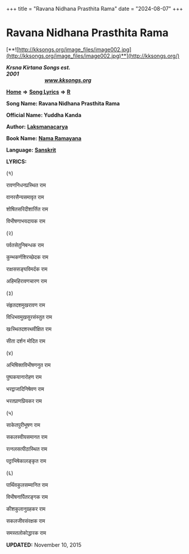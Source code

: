 +++
title = "Ravana Nidhana Prasthita Rama"
date = "2024-08-07"
+++

# Ravana Nidhana Prasthita Rama
[**![http://kksongs.org/image_files/image002.jpg](http://kksongs.org/image_files/image002.jpg)**](http://kksongs.org/)

**_Krsna Kirtana Songs est. 2001_**                                                                                                                                                 **_www.kksongs.org_**

[**Home**](http://kksongs.org/) **⇒** [**Song Lyrics**](http://kksongs.org/lyrics.html) **⇒** [**R**](http://kksongs.org/songs/song_r.html)

**Song Name: Ravana Nidhana Prasthita Rama**

**Official Name: Yuddha Kanda**

**Author:** [**Laksmanacarya**](http://kksongs.org/authors/list/laksmanacarya.html)

**Book Name:** [**Nama Ramayana**](http://kksongs.org/authors/literature/namaramayana.html)

**Language:** [**Sanskrit**](http://kksongs.org/language/list/sanskrit.html)

**LYRICS:**

(१)

रावणनिधनप्रस्थित राम

वानरसैन्यसमावृत राम

शोषितसरिदीशार्त्तित राम

विभीषणाभयदायक राम

(२)

पर्वतसेतुनिबन्धक राम

कुम्भकर्णशिरच्छेदक राम

राक्षससङ्घविमर्दक राम

अहिमहिरावणचारण राम

(३)

संहृतदशमुखरावण राम

विधिभवमुखसुरसंस्तुत राम

खःस्थितदशरथवीक्षित राम

सीता दर्शन मोदित राम

(४)

अभिषिक्तविभीषणनुत राम

पुष्पकयानारोहण राम

भरद्वाजादिनिषेवण राम

भरतप्राणप्रियकर राम

(५)

साकेतपुरीभूषण राम

सकलस्वीयसमानत राम

रत्नलसत्पीठास्थित राम

पट्टाभिषेकालङ्कृत राम

(६)

पार्थिवकुलसम्मानित राम

विभीषनार्पितरङ्गक राम

कीशकुलानुग्रहकर राम

सकलजीवसंरक्षक राम

समस्तलोकोद्धारक राम

**UPDATED:** November 10, 2015